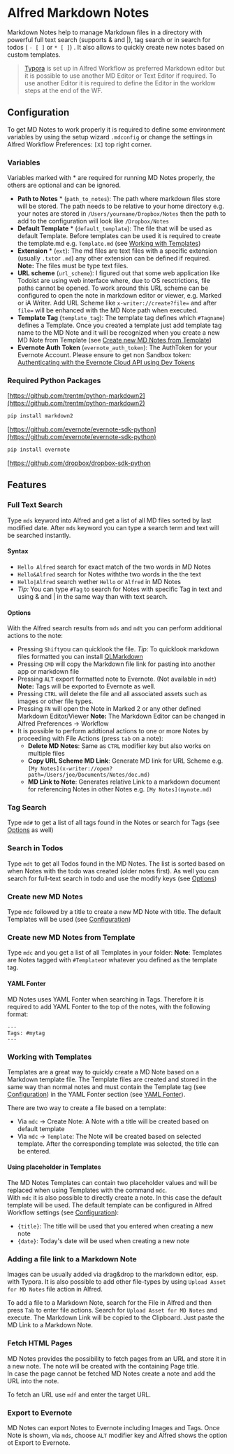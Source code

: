 # Alfred Markdown Notes

Markdown Notes help to manage Markdown files in a directory with powerful full text search (supports & and |), tag search or in search for todos ( `- [ ]` or `* [ ]`) . It also allows to quickly create new notes based on custom templates. 

> [Typora](https://typora.io/) is set up in Alfred Workflow as preferred Markdown editor but it is possible to use another MD Editor or Text Editor if required. To use another Editor it is required to define the Editor in the worklow steps at the end of the WF. 

## Configuration

To get MD Notes to work properly it is required to define some environment variables by using the setup wizard `.mdconfig` or change the settings in Alfred Workflow Preferences: `[X]` top right corner.

### Variables

Variables marked with * are required for running MD Notes properly, the others are optional and can be ignored.

* **Path to Notes** *  (`path_to_notes`): The path where markdown files store will be stored. The path needs to be relative to your home directory e.g. your notes are stored in `/Users/yourname/Dropbox/Notes` then the path to add to the configuration will look like `/Dropbox/Notes`
* **Default Template** * (`default_template`): The file that will be used as default Template. Before templates can be used it is required to create the template.md e.g. `Template.md` (see [Working with Templates](#Working%20with%20Templates)) 
* **Extension** * (`ext`): The md files are text files with a specific extension (usually `.txt`or `.md`) any other extension can be defined if required.   
**Note:** The files must be type text files.
* **URL scheme** (`url_scheme`): I figured out that some web application like Todoist are using web interface where, due to OS resctrictions, file paths cannot be opened. To work around this URL scheme can be configured to open the note in markdown editor or viewer, e.g. Marked or iA Writer. Add URL Scheme like `x-writer://create?file=` and after `file=` will be enhanced with the MD Note path when executed. 
* **Template Tag** (`template_tag`): The template tag defines which `#Tagname`) defines a Template. Once you created a template just add template tag name to the MD Note and it will be recognized when you create a new MD Note from Template (see [Create new MD Notes from Template](#Create%20new%20MD%20Notes%20from%20Template))
* **Evernote Auth Token** (`evernote_auth_token`): The AuthToken for your Evernote Account. Please ensure to get non Sandbox token: [Authenticating with the Evernote Cloud API using Dev Tokens](https://dev.evernote.com/doc/articles/dev_tokens.php)

### Required Python Packages

[https://github.com/trentm/python-markdown2](https://github.com/trentm/python-markdown2)

```bash
pip install markdown2
```
[https://github.com/evernote/evernote-sdk-python](https://github.com/evernote/evernote-sdk-python)

```bash
pip install evernote
```

[https://github.com/dropbox/dropbox-sdk-python

## Features

### Full Text Search

Type `mds` keyword into Alfred and get a list of all MD files sorted by last modified date. After `mds` keyword you can type a search term and text will be searched instantly. 

#### Syntax

* `Hello Alfred` search for exact match of the two words in MD Notes
* `Hello&Alfred` search for Notes withthe two words in the the text 
* `Hello|Alfred` search wether `Hello` or `Alfred` in MD Notes
* *Tip:* You can type `#Tag` to search for Notes with specific Tag in text and using & and | in the same way than with text search.

#### Options

With the Alfred search results from `mds` and `mdt` you can perform additional actions to the note:

* Pressing `Shift`you can quicklook the file. 
  *Tip*: To quicklook markdown files formatted you can install [QLMarkdown](https://github.com/toland/qlmarkdown) 
* Pressing `CMD` will copy the Markdown file link for pasting into another app or markdown file
* Pressing `ALT` export formatted note to Evernote. (Not available in `mdt`)
	**Note:** Tags will be exported to Evernote as well. 
* Pressing `CTRL` will delete the file and all associated assets such as images or other file types. 
* Pressing `FN` will open the Note in Marked 2 or any other defined Markdown Editor/Viewer
  **Note:** The Markdown Editor can be changed in Alfred Preferences → Workflow
* It is possible to perform addtional actions to one or more Notes by proceeding with File Actions (press `tab` on a note): 
  * **Delete MD Notes**: Same as `CTRL` modifier key but also works on multiple files
  * **Copy URL Scheme MD Link**: Generate MD link for URL Scheme e.g. `[My Notes](x-writer://open?path=/Users/joe/Documents/Notes/doc.md)`
  * **MD Link to Note**: Generates relative Link to a markdown document for referencing Notes in other Notes e.g. `[My Notes](mynote.md)` 

### Tag Search

Type `md#` to get a list of all tags found in the Notes or search for Tags (see [Options](#Options) as well)

### Search in Todos

Type `mdt` to get all Todos found in the MD Notes. The list is sorted  based on when Notes with the todo was created (older notes first). As well you can search for full-text search in todo and use the modify keys (see [Options](#Options))

### Create new MD Notes

Type `mdc` followed by a title to create a new MD Note with title. The default Templates will be used (see [Configuration](#Configuration))

### Create new MD Notes from Template

Type `mdc` and you get a list of all Templates in your folder: 
**Note**: Templates are Notes tagged with `#Template`or whatever you defined as the template tag. 

#### YAML Fonter

MD Notes uses YAML Fonter when searching in Tags. Therefore it is required to add YAML Fonter to the top of the notes, with the following format:

```
---
Tags: #mytag
---
```

### Working with Templates

Templates are a great way to quickly create a MD Note based on a Markdown template file. The Template files are created and stored in the same way than normal notes and must contain the Template tag (see [Configuration](#Configuration)) in the YAML Fonter section (see [YAML Fonter](#YAML%20Fonter)).

There are two way to create a file based on a template:

* Via `mdc` → Create Note: A Note with a title will be created based on default template
* Via `mdc` → `Template`: The Note will be created based on selected template. After the corresponding template was selected, the title can be entered.

#### Using placeholder in Templates

The MD Notes Templates can contain two placeholder values and will be replaced when using Templates with the command `mdc`.   
With `mdc` it is also possible to directly create a note. In this case the default template will be used. The default template can be configured in Alfred Workflow settings (see [Configuration](#Configuration)):

* `{title}`: The title will be used that you entered when creating a new note 
* `{date}`: Today's date will be used when creating a new note

### Adding a file link to a Markdown Note

Images can be usually added via drag&drop to the markdown editor, esp. with Typora. It is also possible to add other file-types by using `Upload Asset for MD Notes` file action in Alfred.

To add a file to a Markdown Note, search for the File in Alfred and then press `Tab` to enter file actions. Search for `Upload Asset for MD Notes` and execute. The Markdown Link will be copied to the Clipboard. Just paste the MD Link to a Markdown Note.

### Fetch HTML Pages

MD Notes provides the possibility to fetch pages from an URL and store it in a new note. The note will be created with the containing Page title.   
In case the page cannot be fetched MD Notes create a note and add the URL into the note.

To fetch an URL use `mdf` and enter the target URL.

### Export to Evernote

MD Notes can export Notes to Evernote including Images and Tags. Once Note is shown, via `mds`, choose `ALT` modifier key and Alfred shows the option ot Export to Evernote.
